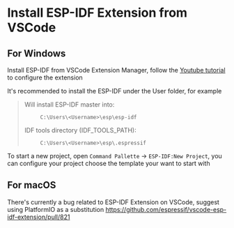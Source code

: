 # Install ESP-IDF Extension from VSCode

## For Windows     


Install ESP-IDF from VSCode Extension Manager, follow the [Youtube tutorial](https://www.youtube.com/watch?v=Lc6ausiKvQM) to configure the extension
   
It's recommended to install the ESP-IDF under the User folder, for example

>Will install ESP-IDF master into:
>```
>      C:\Users\<Username>\esp\esp-idf
>```
>IDF tools directory (IDF_TOOLS_PATH): 
>```
>      C:\Users\<Username>\esp\.espressif
>```
To start a new project, open  `Command Pallette` -> `ESP-IDF:New Project`, you can configure your project choose the template your want to start with

## For macOS
There's currently a bug related to ESP-IDF Extension on VSCode, suggest using PlatformIO as a substitution https://github.com/espressif/vscode-esp-idf-extension/pull/821
